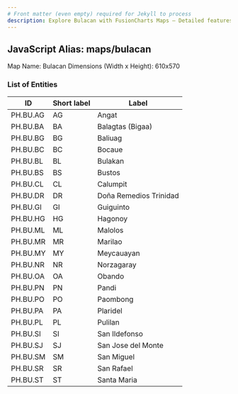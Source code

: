 ```yaml
---
# Front matter (even empty) required for Jekyll to process
description: Explore Bulacan with FusionCharts Maps – Detailed features for seamless integration. Try now & enhance your data visualization today! 
---
```


## JavaScript Alias: maps/bulacan

Map Name: Bulacan
Dimensions (Width x Height): 610x570





### List of Entities

ID | Short label | Label
---|---|---|
PH.BU.AG | AG | Angat
PH.BU.BA | BA | Balagtas (Bigaa)
PH.BU.BG | BG | Baliuag
PH.BU.BC | BC | Bocaue
PH.BU.BL | BL | Bulakan
PH.BU.BS | BS | Bustos
PH.BU.CL | CL | Calumpit
PH.BU.DR | DR | Doña Remedios Trinidad
PH.BU.GI | GI | Guiguinto
PH.BU.HG | HG | Hagonoy
PH.BU.ML | ML | Malolos
PH.BU.MR | MR | Marilao
PH.BU.MY | MY | Meycauayan
PH.BU.NR | NR | Norzagaray
PH.BU.OA | OA | Obando
PH.BU.PN | PN | Pandi
PH.BU.PO | PO | Paombong
PH.BU.PA | PA | Plaridel
PH.BU.PL | PL | Pulilan
PH.BU.SI | SI | San Ildefonso
PH.BU.SJ | SJ | San Jose del Monte
PH.BU.SM | SM | San Miguel
PH.BU.SR | SR | San Rafael
PH.BU.ST | ST | Santa Maria